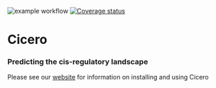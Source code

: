 ![example workflow](https://github.com/cole-trapnell-lab/cicero-release/actions/workflows/check-standard.yaml/badge.svg)
[![Coverage status](https://codecov.io/gh/cole-trapnell-lab/cicero-release/branch/master/graph/badge.svg)](https://codecov.io/github/cole-trapnell-lab/cicero-release?branch=master)
# Cicero
### Predicting the cis-regulatory landscape

Please see our [website](http://cole-trapnell-lab.github.io/cicero-release/) for information on installing and using Cicero
